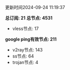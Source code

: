 更新时间2024-09-24 11:19:37

**总订阅: 21**
**总节点: 4531**
- vless节点: 17

**google ping有效节点: 211**
- v2ray节点: 143
- ss节点: 64
- trojan节点: 4
